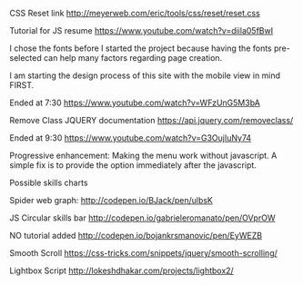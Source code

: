 CSS Reset link
http://meyerweb.com/eric/tools/css/reset/reset.css

Tutorial for JS resume
https://www.youtube.com/watch?v=diila05fBwI

I chose the fonts before I started the project because having the fonts pre-selected can help many factors regarding page creation.

I am starting the design process of this site with the mobile view in mind FIRST. 

Ended at 7:30
https://www.youtube.com/watch?v=WFzUnG5M3bA

Remove Class JQUERY documentation 
https://api.jquery.com/removeclass/

Ended at 9:30
https://www.youtube.com/watch?v=G3OujIuNy74

Progressive enhancement: Making the menu work without javascript. A simple fix is to provide the <noscript></noscript> option immediately after the javascript. 

Possible skills charts 

Spider web graph:
http://codepen.io/BJack/pen/ulbsK

JS Circular skills bar
http://codepen.io/gabrieleromanato/pen/OVprOW

NO tutorial added
http://codepen.io/bojankrsmanovic/pen/EyWEZB

Smooth Scroll
https://css-tricks.com/snippets/jquery/smooth-scrolling/

Lightbox Script
http://lokeshdhakar.com/projects/lightbox2/